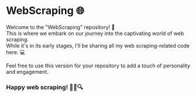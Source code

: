 # WebScraping 🌐
Welcome to the "WebScraping" repository! 🚀 <br>
This is where we embark on our journey into the captivating world of web scraping. <br>
While it's in its early stages, I'll be sharing all my web scraping-related code here. 💻

Feel free to use this version for your repository to add a touch of personality and engagement. 

### Happy web scraping! 🕵️‍♂️🔍
